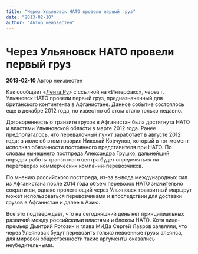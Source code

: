 ```yaml
---
title: "Через Ульяновск НАТО провели первый груз"
date: "2013-02-10"
author: "Автор неизвестен"
---
```


# Через Ульяновск НАТО провели первый груз

**2013-02-10** Автор неизвестен

Как сообщает «[Лента.Ру](http://lenta.ru/)» с ссылкой на «Интерфакс», через г. Ульяновск НАТО провели первый груз, предназначенный для британского контингента в Афганистане. Данное событие состоялось еще в декабре 2012 года, но известно об этом стало только недавно.

Договоренность о транзите грузов в Афганистан была достигнута НАТО и властями Ульяновской области в марте 2012 года. Ранее предполагалось, что перевалочный пункт заработает в августе 2012 года: в июле об этом говорил Николай Корчунов, который в тот момент исполнял обязанности постоянного представителя при НАТО. По словам нынешнего постпреда Александра Грушко, дальнейший порядок работы транзитного центра будет определяться на переговорах коммерческих компаний-перевозчиков.

По мнению российского постпреда, из-за вывода международных сил из Афганистана после 2014 года объем перевозок НАТО значительно сократится, однако пролегающий через Ульяновск транзитный маршрут может использоваться перевозчиками и впоследствии для доставки грузов в Афганистан и далее в Азию.

Все это подтверждает, что на сегодняшний день нет принципиальных различий между российскими властями и блоком НАТО. Хотя вице-премьер Дмитрий Рогозин и глава МИДа Сергей Лавров заявляли, что через Ульяновск будут перевозить только невоенные грузы альянса, для мировой общественности такие аргументы оказались неубедительными.